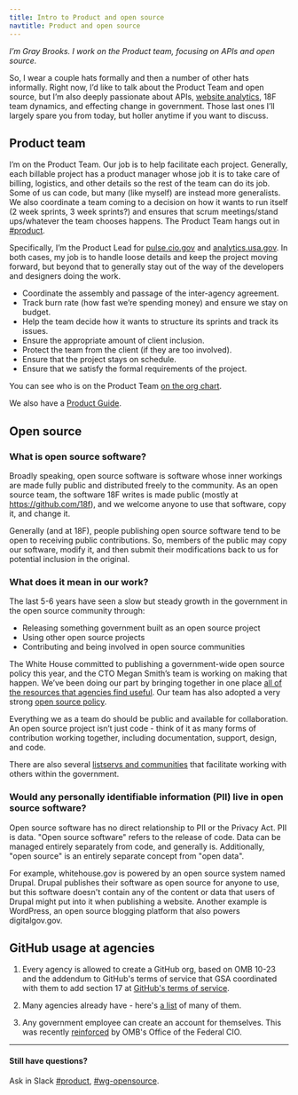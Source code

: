 ```yaml
---
title: Intro to Product and open source
navtitle: Product and open source
---
```


_I&rsquo;m Gray Brooks. I work on the Product team, focusing on APIs and open source._

So, I wear a couple hats formally and then a number of other hats informally.
Right now, I&rsquo;d like to talk about the Product Team and open source, but I&rsquo;m also deeply passionate about APIs, [website analytics](/google-analytics), 18F team dynamics, and effecting change in government. Those last ones I&rsquo;ll largely spare you from today, but holler anytime if you want to discuss.

## <a id="product-team">Product team</a>

I&rsquo;m on the Product Team. Our job is to help facilitate each project. Generally, each billable project has a product manager whose job it is to take care of billing, logistics, and other details so the rest of the team can do its job. Some of us can code, but many (like myself) are instead more generalists. We also coordinate a team coming to a decision on how it wants to run itself (2 week sprints, 3 week sprints?) and ensures that scrum meetings/stand ups/whatever the team chooses happens. The Product Team hangs out in [#product](https://18f.slack.com/messages/product/).

Specifically, I&rsquo;m the Product Lead for [pulse.cio.gov](https://pulse.cio.gov) and [analytics.usa.gov](https://analytics.usa.gov). In both cases, my job is to handle loose details and keep the project moving forward, but beyond that to generally stay out of the way of the developers and designers doing the work.

- Coordinate the assembly and passage of the inter-agency agreement.
- Track burn rate (how fast we&rsquo;re spending money) and ensure we stay on budget.
- Help the team decide how it wants to structure its sprints and track its issues.  
- Ensure the appropriate amount of client inclusion.
- Protect the team from the client (if they are too involved).  
- Ensure that the project stays on schedule.
- Ensure that we satisfy the formal requirements of the project.

You can see who is on the Product Team [on the org chart](/org-chart).

We also have a [Product Guide](https://pages.18f.gov/product-guide/).

## <a id="open-source">Open source</a>

### What is open source software?

Broadly speaking, open source software is software whose inner workings are made fully public and distributed freely to the community. As an open source team, the software 18F writes is made public (mostly at https://github.com/18f), and we welcome anyone to use that software, copy it, and change it.

Generally (and at 18F), people publishing open source software tend to be open to receiving public contributions. So, members of the public may copy our software, modify it, and then submit their modifications back to us for potential inclusion in the original.

### What does it mean in our work?

The last 5-6 years have seen a slow but steady growth in the government in the open source community through:

- Releasing something government built as an open source project
- Using other open source projects
- Contributing and being involved in open source communities

The White House committed to publishing a government-wide open source policy this year, and the CTO Megan Smith&rsquo;s team is working on making that happen. We&rsquo;ve been doing our part by bringing together in one place [all of the resources that agencies find useful](http://pages.18f.gov/open-source-program/). Our team has also adopted a very strong [open source policy](/open-source).

Everything we as a team do should be public and available for collaboration. An open source project isn’t just code - think of it as many forms of contribution working together, including documentation, support, design, and code.

There are also several [listservs and communities](/general-contacts-and-listservs/#listservs) that facilitate working with others within the government.

### Would any personally identifiable information (PII) live in open source software? 

Open source software has no direct relationship to PII or the Privacy Act. PII is data. "Open source software" refers to the release of code. Data can be managed entirely separately from code, and generally is. Additionally, "open source" is an entirely separate concept from "open data".

For example, whitehouse.gov is powered by an open source system named Drupal. Drupal publishes their software as open source for anyone to use, but this software doesn't contain any of the content or data that users of Drupal might put into it when publishing a website. Another example is WordPress, an open source blogging platform that also powers digitalgov.gov.

## <a id="github-use">GitHub usage at agencies</a>

1. Every agency is allowed to create a GitHub org, based on OMB 10-23 and the addendum to GitHub's terms of service that GSA coordinated with them to add section 17 at [GitHub's terms of service](https://help.github.com/articles/github-terms-of-service/).

1. Many agencies already have - here's [a list](https://government.github.com/community/#us-federal) of many of them.

1. Any government employee can create an account for themselves.  This was recently [reinforced](https://github.com/project-open-data/project-open-data.github.io/issues/346#issuecomment-169140589) by OMB's Office of the Federal CIO. 

---

#### Still have questions?
Ask in Slack [#product](https://18f.slack.com/messages/product/), [#wg-opensource](https://18f.slack.com/messages/wg-opensource/).
